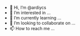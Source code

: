 - 👋 Hi, I’m @ardiycs
- 👀 I’m interested in ...
- 🌱 I’m currently learning ...
- 💞️ I’m looking to collaborate on ...
- 📫 How to reach me ...

<!---
ardiycs/ardiycs is a ✨ special ✨ repository because its `README.md` (this file) appears on your GitHub profile.
You can click the Preview link to take a look at your changes.
--->
